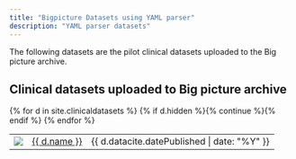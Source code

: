 ```yaml
---
title: "Bigpicture Datasets using YAML parser"
description: "YAML parser datasets"
---
```


The following datasets are the pilot clinical datasets uploaded to the Big picture archive.

## Clinical datasets uploaded to Big picture archive

<div class="dataset-table">
  <table>
    {% for d in site.clinicaldatasets %}
      {% if d.hidden %}{% continue  %}{% endif %}
      <tr>
        <td><a href="{{site.baseurl}}{{ d.url }}"><img src="{{site.baseurl}}{{ d.image | default: d.exampleImage[0].thumbnail-url | default: dexampleImage[0].url }}"></a></td>
        <td>
          <a href="{{site.baseurl}}{{ d.url }}">{{ d.name }}</a><br/>
          </td>
        <td>{{ d.datacite.datePublished | date: "%Y" }}</td>
      </tr>
    {% endfor %}
  </table>
</div>

